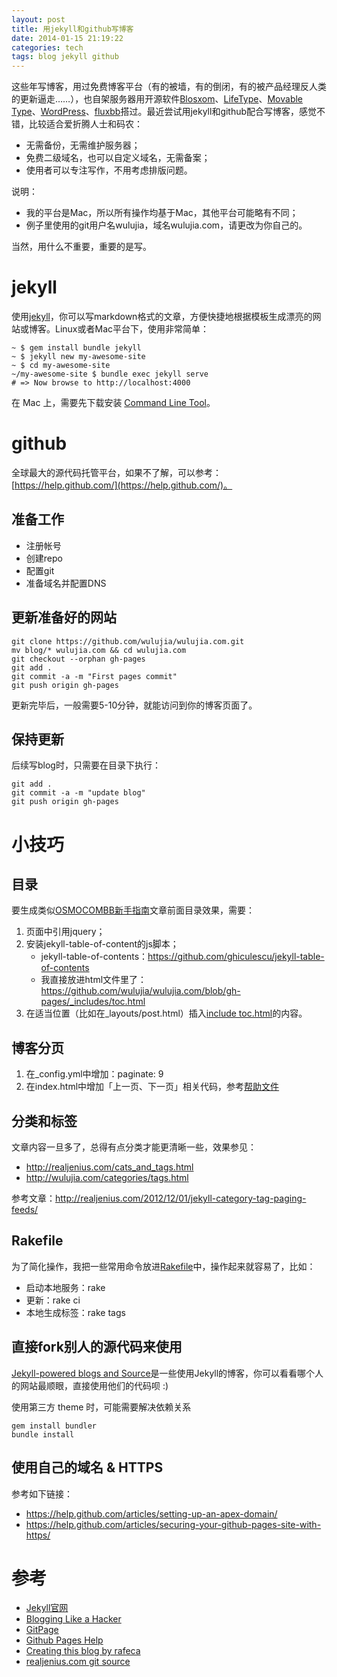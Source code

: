 ```yaml
---
layout: post
title: 用jekyll和github写博客
date: 2014-01-15 21:19:22
categories: tech
tags: blog jekyll github
---
```


这些年写博客，用过免费博客平台（有的被墙，有的倒闭，有的被产品经理反人类的更新逼走……），也自架服务器用开源软件[Blosxom](http://muli.cc/)、[LifeType](http://lifetype.net/)、[Movable Type](http://movabletype.org/)、[WordPress](http://wordpress.org)、[fluxbb](http://fluxbb.org/)搭过。最近尝试用jekyll和github配合写博客，感觉不错，比较适合爱折腾人士和码农：

- 无需备份，无需维护服务器；
- 免费二级域名，也可以自定义域名，无需备案；
- 使用者可以专注写作，不用考虑排版问题。

说明：

- 我的平台是Mac，所以所有操作均基于Mac，其他平台可能略有不同；
- 例子里使用的git用户名wulujia，域名wulujia.com，请更改为你自己的。

当然，用什么不重要，重要的是写。

# jekyll

使用[jekyll](http://jekyllrb.com/)，你可以写markdown格式的文章，方便快捷地根据模板生成漂亮的网站或博客。Linux或者Mac平台下，使用非常简单：

	~ $ gem install bundle jekyll
	~ $ jekyll new my-awesome-site
	~ $ cd my-awesome-site
	~/my-awesome-site $ bundle exec jekyll serve
	# => Now browse to http://localhost:4000

在 Mac 上，需要先下载安装 [Command Line Tool](https://developer.apple.com/download/)。

# github

全球最大的源代码托管平台，如果不了解，可以参考：[https://help.github.com/](https://help.github.com/)。

## 准备工作

- 注册帐号
- 创建repo
- 配置git
- 准备域名并配置DNS

## 更新准备好的网站

	git clone https://github.com/wulujia/wulujia.com.git
	mv blog/* wulujia.com && cd wulujia.com
	git checkout --orphan gh-pages
	git add .
	git commit -a -m "First pages commit"
	git push origin gh-pages

更新完毕后，一般需要5-10分钟，就能访问到你的博客页面了。

## 保持更新

后续写blog时，只需要在目录下执行：

	git add .
	git commit -a -m "update blog"
	git push origin gh-pages

# 小技巧

## 目录

要生成类似[OSMOCOMBB新手指南](http://wulujia.com/2013/11/10/OsmocomBB-Guide/)文章前面目录效果，需要：

1. 页面中引用jquery；
2. 安装jekyll-table-of-content的js脚本；
	- jekyll-table-of-contents：https://github.com/ghiculescu/jekyll-table-of-contents
	- 我直接放进html文件里了：https://github.com/wulujia/wulujia.com/blob/gh-pages/_includes/toc.html
3. 在适当位置（比如在_layouts/post.html）插入[include toc.html](https://github.com/wulujia/wulujia.com/blob/gh-pages/_layouts/post.html)的内容。

## 博客分页

1. 在_config.yml中增加：paginate: 9
2. 在index.html中增加「上一页、下一页」相关代码，参考[帮助文件](http://jekyllrb.com/docs/pagination/)

## 分类和标签

文章内容一旦多了，总得有点分类才能更清晰一些，效果参见：

- http://realjenius.com/cats_and_tags.html
- http://wulujia.com/categories/tags.html

参考文章：http://realjenius.com/2012/12/01/jekyll-category-tag-paging-feeds/

## Rakefile

为了简化操作，我把一些常用命令放进[Rakefile](https://github.com/wulujia/wulujia.com/blob/gh-pages/Rakefile)中，操作起来就容易了，比如：

- 启动本地服务：rake
- 更新：rake ci
- 本地生成标签：rake tags

## 直接fork别人的源代码来使用

[Jekyll-powered blogs and Source](https://github.com/mojombo/jekyll/wiki/Sites)是一些使用Jekyll的博客，你可以看看哪个人的网站最顺眼，直接使用他们的代码呗 :)

使用第三方 theme 时，可能需要解决依赖关系

	gem install bundler
	bundle install

## 使用自己的域名 & HTTPS

参考如下链接：

- https://help.github.com/articles/setting-up-an-apex-domain/
- https://help.github.com/articles/securing-your-github-pages-site-with-https/

# 参考

- [Jekyll官网](http://jekyllrb.com/)
- [Blogging Like a Hacker](http://tom.preston-werner.com/2008/11/17/blogging-like-a-hacker.html)
- [GitPage](http://pages.github.com/)
- [Github Pages Help](https://help.github.com/categories/20/articles)
- [Creating this blog by rafeca](http://rafeca.com/2011/11/09/creating-this-blog/)
- [realjenius.com git source](https://github.com/realjenius/realjenius.com)
